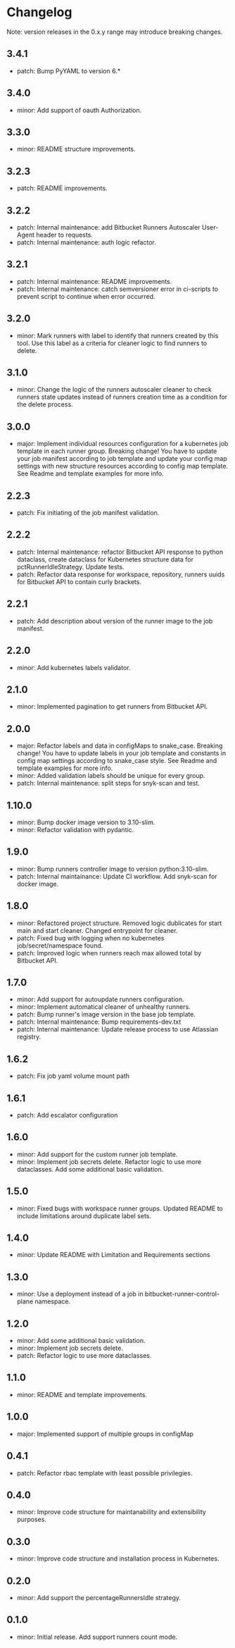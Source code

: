 # Changelog
Note: version releases in the 0.x.y range may introduce breaking changes.

## 3.4.1

- patch: Bump PyYAML to version 6.*

## 3.4.0

- minor: Add support of oauth Authorization.

## 3.3.0

- minor: README structure improvements.

## 3.2.3

- patch: README improvements.

## 3.2.2

- patch: Internal maintenance: add Bitbucket Runners Autoscaler User-Agent header to requests.
- patch: Internal maintenance: auth logic refactor.

## 3.2.1

- patch: Internal maintenance: README improvements.
- patch: Internal maintenance: catch semversioner error in ci-scripts to prevent script to continue when error occurred.

## 3.2.0

- minor: Mark runners with  label to identify that runners created by this tool. Use this label as a criteria for cleaner logic to find runners to delete.

## 3.1.0

- minor: Change the logic of the runners autoscaler cleaner to check runners state updates instead of runners creation time as a condition for the delete process.

## 3.0.0

- major: Implement individual resources configuration for a kubernetes job template in each runner group. Breaking change! You have to update your job manifest according to job template and update your config map settings with new structure resources according to config map template. See Readme and template examples for more info.

## 2.2.3

- patch: Fix initiating of the job manifest validation.

## 2.2.2

- patch: Internal maintenance: refactor Bitbucket API response to python dataclass, create dataclass for Kubernetes structure data for pctRunnerIdleStrategy. Update tests.
- patch: Refactor data response for workspace, repository, runners uuids for Bitbucket API to contain curly brackets.

## 2.2.1

- patch: Add description about version of the runner image to the job manifest.

## 2.2.0

- minor: Add kubernetes labels validator.

## 2.1.0

- minor: Implemented pagination to get runners from Bitbucket API.

## 2.0.0

- major: Refactor labels and data in configMaps to snake_case. Breaking change! You have to update labels in your job template and constants in config map settings according to snake_case style. See Readme and template examples for more info.
- minor: Added validation labels should be unique for every group.
- patch: Internal maintenance: split steps for snyk-scan and test.

## 1.10.0

- minor: Bump docker image version to 3.10-slim.
- minor: Refactor validation with pydantic.

## 1.9.0

- minor: Bump runners controller image to version python:3.10-slim.
- patch: Internal maintainance: Update CI workflow. Add snyk-scan for docker image.

## 1.8.0

- minor: Refactored project structure. Removed logic dublicates for start main and start cleaner. Changed entrypoint for cleaner.
- patch: Fixed bug with logging when no kubernetes job/secret/namespace found.
- patch: Improved logic when runners reach max allowed total by Bitbucket API.

## 1.7.0

- minor: Add support for autoupdate runners configuration.
- minor: Implement automatical cleaner of unhealthy runners.
- patch: Bump runner's image version in the base job template.
- patch: Internal maintenance: Bump requirements-dev.txt
- patch: Internal maintenance: Update release process to use Atlassian registry.

## 1.6.2

- patch: Fix job yaml volume mount path

## 1.6.1

- patch: Add escalator configuration

## 1.6.0

- minor: Add support for the custom runner job template.
- minor: Implement job secrets delete. Refactor logic to use more dataclasses. Add some additional basic validation.

## 1.5.0

- minor: Fixed bugs with workspace runner groups. Updated README to include limitations around duplicate label sets.

## 1.4.0

- minor: Update README with Limitation and Requirements sections

## 1.3.0

- minor: Use a deployment instead of a job in bitbucket-runner-control-plane namespace.

## 1.2.0

- minor: Add some additional basic validation.
- minor: Implement job secrets delete.
- patch: Refactor logic to use more dataclasses.

## 1.1.0

- minor: README and template improvements.

## 1.0.0

- major: Implemented support of multiple groups in configMap

## 0.4.1

- patch: Refactor rbac template with least possible privilegies.

## 0.4.0

- minor: Improve code structure for maintanability and extensibility purposes.

## 0.3.0

- minor: Improve code structure and installation process in Kubernetes.

## 0.2.0

- minor: Add support the percentageRunnersIdle strategy.

## 0.1.0

- minor: Initial release. Add support runners count mode.
